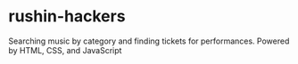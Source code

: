 # rushin-hackers
Searching music by category and finding tickets for performances. Powered by HTML, CSS, and JavaScript
